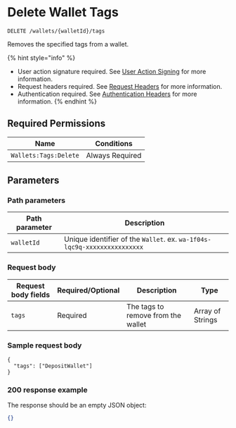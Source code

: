 # Delete Wallet Tags

`DELETE /wallets/{walletId}/tags`

Removes the specified tags from a wallet.&#x20;

{% hint style="info" %}
* User action signature required. See [User Action Signing](../authentication/user-action-signing/) for more information.
* Request headers required. See [Request Headers](../../getting-started/request-headers.md) for more information.
* Authentication required. See [Authentication Headers](../../getting-started/request-headers.md#authentication-headers) for more information.
{% endhint %}

## Required Permissions

| Name                  | Conditions      |
| --------------------- | --------------- |
| `Wallets:Tags:Delete` | Always Required |

## Parameters <a href="#request-example.1" id="request-example.1"></a>

### Path parameters <a href="#path-parameters" id="path-parameters"></a>

| Path parameter | Description                                                              |
| -------------- | ------------------------------------------------------------------------ |
| `walletId`     | Unique identifier of the `Wallet`. ex. `wa-1f04s-lqc9q-xxxxxxxxxxxxxxxx` |

### Request body <a href="#native-currency-request-body" id="native-currency-request-body"></a>

| Request body fields | Required/Optional | Description                        | Type             |
| ------------------- | ----------------- | ---------------------------------- | ---------------- |
| `tags`              | Required          | The tags to remove from the wallet | Array of Strings |

### Sample request body <a href="#sample-native-currency-request" id="sample-native-currency-request"></a>

```shell
{
  "tags": ["DepositWallet"]
}
```

### 200 response example <a href="#native-currency-response-example" id="native-currency-response-example"></a>

The response should be an empty JSON object:

```json
{}
```
